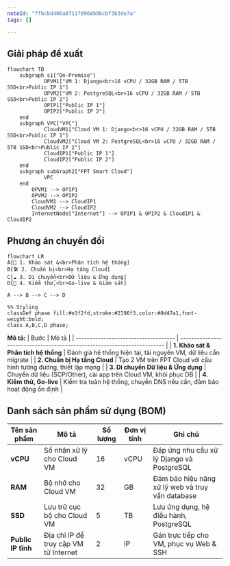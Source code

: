 ```yaml
---
noteId: "ffbcbd406a0711f0968b9bcbf3b3de7a"
tags: []

---
```


## Giải pháp đề xuất
```mermaid
flowchart TB
    subgraph s1["On-Premise"]
            OPVM1["VM 1: Django<br>16 vCPU / 32GB RAM / 5TB SSD<br>Public IP 1"]
            OPVM2["VM 2: PostgreSQL<br>16 vCPU / 32GB RAM / 5TB SSD<br>Public IP 2"]
            OPIP1["Public IP 1"]
            OPIP2["Public IP 2"]
    end
    subgraph VPC["VPC"]
            CloudVM1["Cloud VM 1: Django<br>16 vCPU / 32GB RAM / 5TB SSD<br>Public IP 1"]
            CloudVM2["Cloud VM 2: PostgreSQL<br>16 vCPU / 32GB RAM / 5TB SSD<br>Public IP 2"]
            CloudIP1["Public IP 1"]
            CloudIP2["Public IP 2"]
    end
    subgraph subGraph2["FPT Smart Cloud"]
            VPC
    end
        OPVM1 --> OPIP1
        OPVM2 --> OPIP2
        CloudVM1 --> CloudIP1
        CloudVM2 --> CloudIP2
        InternetNode["Internet"] --> OPIP1 & OPIP2 & CloudIP1 & CloudIP2
```

## Phương án chuyển đổi
```mermaid
flowchart LR
A[📌 1. Khảo sát &<br>Phân tích hệ thống]
B[🛠️ 2. Chuẩn bị<br>Hạ tầng Cloud]
C[☁️ 3. Di chuyển<br>Dữ liệu & Ứng dụng]
D[🚀 4. Kiểm thử,<br>Go-live & Giám sát]

A --> B --> C --> D

%% Styling
classDef phase fill:#e3f2fd,stroke:#2196f3,color:#0d47a1,font-weight:bold;
class A,B,C,D phase;
```

**Mô tả:**
| Bước                                 | Mô tả                                                                    |
| ------------------------------------ | ------------------------------------------------------------------------ |
| **1. Khảo sát & Phân tích hệ thống** | Đánh giá hệ thống hiện tại, tài nguyên VM, dữ liệu cần migrate           |
| **2. Chuẩn bị Hạ tầng Cloud**        | Tạo 2 VM trên FPT Cloud với cấu hình tương đương, thiết lập mạng       |
| **3. Di chuyển Dữ liệu & Ứng dụng**  | Chuyển dữ liệu (SCP/Other), cài app trên Cloud VM, khôi phục DB       |
| **4. Kiểm thử, Go-live**             | Kiểm tra toàn hệ thống, chuyển DNS nếu cần, đảm bảo hoạt động ổn định  |

## Danh sách sản phẩm sử dụng (BOM)

| Tên sản phẩm             | Mô tả                                                   | Số lượng | Đơn vị tính | Ghi chú                                            |
| ------------------------ | ------------------------------------------------------- | -------- | ----------- | -------------------------------------------------- |
| **vCPU**                 | Số nhân xử lý cho Cloud VM                              | 16       | vCPU        | Đáp ứng nhu cầu xử lý Django và PostgreSQL        |
| **RAM**                  | Bộ nhớ cho Cloud VM                                     | 32       | GB          | Đảm bảo hiệu năng xử lý web và truy vấn database   |
| **SSD**                  | Lưu trữ cục bộ cho Cloud VM                             | 5        | TB          | Lưu ứng dụng, hệ điều hành, PostgreSQL             |
| **Public IP tĩnh**       | Địa chỉ IP để truy cập VM từ Internet                   | 2        | IP          | Gán trực tiếp cho VM, phục vụ Web & SSH            |